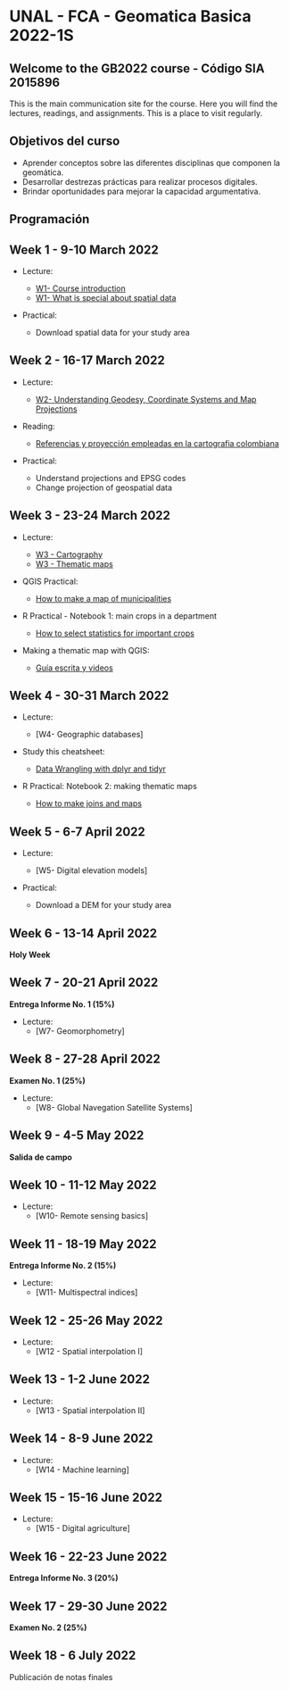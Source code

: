 # UNAL - FCA - Geomatica Basica 2022-1S
## Welcome to the GB2022 course - Código SIA 2015896 

This is the main communication site for the course. Here you will find the lectures, readings, and assignments. This is a place to visit regularly. 

## Objetivos del curso

- Aprender conceptos sobre las diferentes disciplinas que componen la geomática.
- Desarrollar destrezas prácticas para realizar procesos digitales.
- Brindar oportunidades para mejorar la capacidad argumentativa.

## Programación
## Week 1 - 9-10 March 2022

- Lecture:
  - [W1- Course introduction](https://ials.github.io/geomatica/geom_S0.html)
  - [W1- What is special about spatial data](https://ials.github.io/geomatica/geom_S1.html)

- Practical:
  - Download spatial data for your study area

## Week 2 - 16-17 March 2022
 
- Lecture:
  - [W2- Understanding Geodesy, Coordinate Systems and Map Projections](https://drive.google.com/file/d/1mHYaNJa8dxYYA2XSTUfThx-HyroA_563/view?usp=sharing)

- Reading:
  - [Referencias y proyección empleadas en la cartografia colombiana](https://revistas.uptc.edu.co/index.php/perspectiva/article/view/1718)

- Practical:
  - Understand projections and EPSG codes
  - Change projection of geospatial data

  
## Week 3 - 23-24 March 2022
 
- Lecture:
  - [W3 - Cartography](https://www.cartography.org.uk/_files/ugd/583f72_c795f5c26b3f44df84e33d1210842d80.pdf)
  - [W3 - Thematic maps](http://www.geo.umass.edu/courses/geo494a/thematic_map_design.pdf)

- QGIS Practical:
  - [How to make a map of municipalities](https://drive.google.com/file/d/18UMx5zLUpfd_UetZwmBlX97J8yPMeJwk/view?usp=sharing)
   
- R Practical - Notebook 1: main crops in a department 
  - [How to select statistics for important crops](https://rpubs.com/ials2un/readingEVAv1)

- Making a thematic map with QGIS:
  - [Guía escrita y videos](https://sites.google.com/unal.edu.co/gb2020/3-cartograf%C3%ADa-tem%C3%A1tica)
 
  
## Week 4 - 30-31 March 2022

- Lecture:
  - [W4- Geographic databases]

- Study this cheatsheet:
  - [Data Wrangling with dplyr and tidyr](https://www.rstudio.com/wp-content/uploads/2015/02/data-wrangling-cheatsheet.pdf)

- R Practical: Notebook 2: making thematic maps 
  - [How to make joins and maps](https://rpubs.com/ials2un/thematic_maps_v1)

 
## Week 5 - 6-7 April 2022

- Lecture:
  - [W5- Digital elevation models]

- Practical:
  - Download a DEM for your study area

   
## Week 6 - 13-14 April 2022

**Holy Week** 

## Week 7 - 20-21 April 2022

**Entrega Informe No. 1  (15%)**

- Lecture:
  - [W7- Geomorphometry]

## Week 8 - 27-28 April 2022

**Examen No. 1  (25%)**

- Lecture:
  - [W8- Global Navegation Satellite Systems]

## Week 9 - 4-5 May 2022

**Salida de campo**
  
## Week 10 - 11-12 May 2022

- Lecture:
  - [W10- Remote sensing basics]

  
## Week 11 - 18-19 May 2022

**Entrega Informe No. 2  (15%)**

- Lecture:
  - [W11- Multispectral indices]

## Week 12  - 25-26 May 2022

- Lecture:
  - [W12 - Spatial interpolation I]

## Week 13  - 1-2 June 2022

- Lecture:
  - [W13 - Spatial interpolation II]


## Week 14  - 8-9 June 2022

- Lecture:
  - [W14 - Machine learning]

## Week 15  - 15-16 June 2022

- Lecture:
  - [W15 - Digital agriculture]

## Week 16  - 22-23 June 2022

**Entrega Informe No. 3  (20%)**

## Week 17  - 29-30 June 2022

**Examen No. 2  (25%)**

## Week 18  - 6 July 2022

Publicación de notas finales

